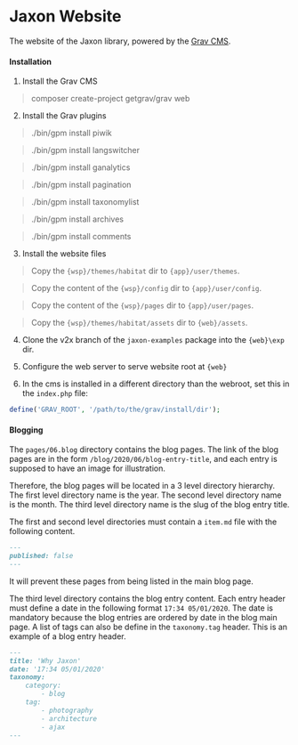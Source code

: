 Jaxon Website
=============

The website of the Jaxon library, powered by the [Grav CMS](https://www.getgrav.org).

#### Installation

1. Install the Grav CMS

> composer create-project getgrav/grav web

2. Install the Grav plugins

> ./bin/gpm install piwik

> ./bin/gpm install langswitcher

> ./bin/gpm install ganalytics

> ./bin/gpm install pagination

> ./bin/gpm install taxonomylist

> ./bin/gpm install archives

> ./bin/gpm install comments


3. Install the website files

> Copy the `{wsp}/themes/habitat` dir to `{app}/user/themes`.

> Copy the content of the `{wsp}/config` dir to `{app}/user/config`.

> Copy the content of the `{wsp}/pages` dir to `{app}/user/pages`.

> Copy the `{wsp}/themes/habitat/assets` dir to `{web}/assets`.

4. Clone the v2x branch of the `jaxon-examples` package into the `{web}\exp` dir.

5. Configure the web server to serve website root at `{web}`

6. In the cms is installed in a different directory than the webroot, set this in the `index.php` file:
```php
define('GRAV_ROOT', '/path/to/the/grav/install/dir');
```

#### Blogging

The `pages/06.blog` directory contains the blog pages.
The link of the blog pages are in the form `/blog/2020/06/blog-entry-title`,
and each entry is supposed to have an image for illustration.

Therefore, the blog pages will be located in a 3 level directory hierarchy.
The first level directory name is the year.
The second level directory name is the month.
The third level directory name is the slug of the blog entry title.

The first and second level directories must contain a `item.md` file with the following content.

```markdown
---
published: false
---
```
It will prevent these pages from being listed in the main blog page.

The third level directory contains the blog entry content.
Each entry header must define a date in the following format `17:34 05/01/2020`.
The date is mandatory because the blog entries are ordered by date in the blog main page.
A list of tags can also be define in the `taxonomy.tag` header.
This is an example of a blog entry header.
```markdown
---
title: 'Why Jaxon'
date: '17:34 05/01/2020'
taxonomy:
    category:
        - blog
    tag:
        - photography
        - architecture
        - ajax
---
```
